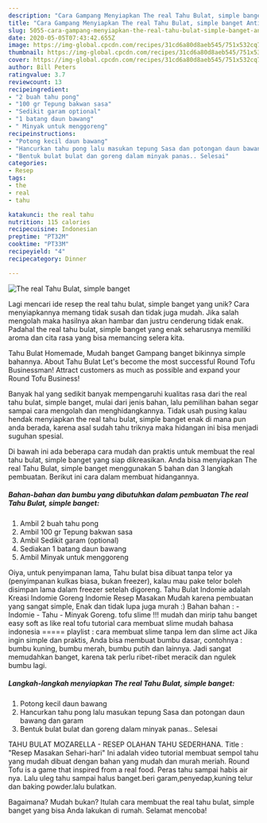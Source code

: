 ```yaml
---
description: "Cara Gampang Menyiapkan The real Tahu Bulat, simple banget Anti Gagal"
title: "Cara Gampang Menyiapkan The real Tahu Bulat, simple banget Anti Gagal"
slug: 5055-cara-gampang-menyiapkan-the-real-tahu-bulat-simple-banget-anti-gagal
date: 2020-05-05T07:43:42.655Z
image: https://img-global.cpcdn.com/recipes/31cd6a80d8aeb545/751x532cq70/the-real-tahu-bulat-simple-banget-foto-resep-utama.jpg
thumbnail: https://img-global.cpcdn.com/recipes/31cd6a80d8aeb545/751x532cq70/the-real-tahu-bulat-simple-banget-foto-resep-utama.jpg
cover: https://img-global.cpcdn.com/recipes/31cd6a80d8aeb545/751x532cq70/the-real-tahu-bulat-simple-banget-foto-resep-utama.jpg
author: Bill Peters
ratingvalue: 3.7
reviewcount: 13
recipeingredient:
- "2 buah tahu pong"
- "100 gr Tepung bakwan sasa"
- "Sedikit garam optional"
- "1 batang daun bawang"
- " Minyak untuk menggoreng"
recipeinstructions:
- "Potong kecil daun bawang"
- "Hancurkan tahu pong lalu masukan tepung Sasa dan potongan daun bawang dan garam"
- "Bentuk bulat bulat dan goreng dalam minyak panas.. Selesai"
categories:
- Resep
tags:
- the
- real
- tahu

katakunci: the real tahu 
nutrition: 115 calories
recipecuisine: Indonesian
preptime: "PT32M"
cooktime: "PT33M"
recipeyield: "4"
recipecategory: Dinner

---
```



![The real Tahu Bulat, simple banget](https://img-global.cpcdn.com/recipes/31cd6a80d8aeb545/751x532cq70/the-real-tahu-bulat-simple-banget-foto-resep-utama.jpg)

Lagi mencari ide resep the real tahu bulat, simple banget yang unik? Cara menyiapkannya memang tidak susah dan tidak juga mudah. Jika salah mengolah maka hasilnya akan hambar dan justru cenderung tidak enak. Padahal the real tahu bulat, simple banget yang enak seharusnya memiliki aroma dan cita rasa yang bisa memancing selera kita.

Tahu Bulat Homemade, Mudah banget Gampang banget bikinnya simple bahannya. About Tahu Bulat Let&#39;s become the most successful Round Tofu Businessman! Attract customers as much as possible and expand your Round Tofu Business!

Banyak hal yang sedikit banyak mempengaruhi kualitas rasa dari the real tahu bulat, simple banget, mulai dari jenis bahan, lalu pemilihan bahan segar sampai cara mengolah dan menghidangkannya. Tidak usah pusing kalau hendak menyiapkan the real tahu bulat, simple banget enak di mana pun anda berada, karena asal sudah tahu triknya maka hidangan ini bisa menjadi suguhan spesial.


Di bawah ini ada beberapa cara mudah dan praktis untuk membuat the real tahu bulat, simple banget yang siap dikreasikan. Anda bisa menyiapkan The real Tahu Bulat, simple banget menggunakan 5 bahan dan 3 langkah pembuatan. Berikut ini cara dalam membuat hidangannya.

<!--inarticleads1-->

##### Bahan-bahan dan bumbu yang dibutuhkan dalam pembuatan The real Tahu Bulat, simple banget:

1. Ambil 2 buah tahu pong
1. Ambil 100 gr Tepung bakwan sasa
1. Ambil Sedikit garam (optional)
1. Sediakan 1 batang daun bawang
1. Ambil  Minyak untuk menggoreng


Oiya, untuk penyimpanan lama, Tahu bulat bisa dibuat tanpa telor ya (penyimpanan kulkas biasa, bukan freezer), kalau mau pake telor boleh disimpan lama dalam freezer setelah digoreng. Tahu Bulat Indomie adalah Kreasi Indomie Goreng Indomie Resep Masakan Mudah karena pembuatan yang sangat simple, Enak dan tidak lupa juga murah :) Bahan bahan : - Indomie - Tahu - Minyak Goreng. tofu slime !!! mudah dan mirip tahu banget easy soft as like real tofu tutorial cara membuat slime mudah bahasa indonesia ===== playlist : cara membuat slime tanpa lem dan slime act Jika ingin simple dan praktis, Anda bisa membuat bumbu dasar, contohnya : bumbu kuning, bumbu merah, bumbu putih dan lainnya. Jadi sangat memudahkan banget, karena tak perlu ribet-ribet meracik dan ngulek bumbu lagi. 

<!--inarticleads2-->

##### Langkah-langkah menyiapkan The real Tahu Bulat, simple banget:

1. Potong kecil daun bawang
1. Hancurkan tahu pong lalu masukan tepung Sasa dan potongan daun bawang dan garam
1. Bentuk bulat bulat dan goreng dalam minyak panas.. Selesai


TAHU BULAT MOZARELLA - RESEP OLAHAN TAHU SEDERHANA. Title : &#34;Resep Masakan Sehari-hari&#34; Ini adalah video tutorial membuat sempol tahu yang mudah dibuat dengan bahan yang mudah dan murah meriah. Round Tofu is a game that inspired from a real food. Peras tahu sampai habis air nya. Lalu uleg tahu sampai halus banget.beri garam,penyedap,kuning telur dan baking powder.lalu bulatkan. 

Bagaimana? Mudah bukan? Itulah cara membuat the real tahu bulat, simple banget yang bisa Anda lakukan di rumah. Selamat mencoba!
